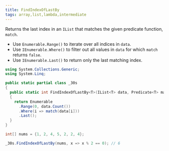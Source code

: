 ```yaml
---
title: FindIndexOfLastBy
tags: array,list,lambda,intermediate
---
```


Returns the last index in an `IList` that matches the given predicate function, `match`.

- Use `Enumerable.Range()` to iterate over all indices in `data`.
- Use `IEnumerable.Where()` to filter out all values in `data` for which `match` returns `false`.
- Use `IEnumerable.Last()` to return only the last matching index.

```csharp
using System.Collections.Generic;
using System.Linq;

public static partial class _30s 
{
  public static int FindIndexOfLastBy<T>(IList<T> data, Predicate<T> match)
  {
    return Enumerable
      .Range(0, data.Count())
      .Where(i => match(data[i]))
      .Last();
  }
}
```

```csharp
int[] nums = {1, 2, 4, 5, 2, 2, 4};

_30s.FindIndexOfLastBy(nums, x => x % 2 == 0); // 6
```
